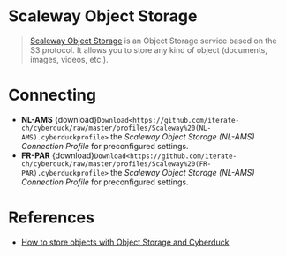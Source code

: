 Scaleway Object Storage
====

> [Scaleway Object Storage](https://www.scaleway.com/docs/object-storage-feature/) is an Object Storage service based on the S3 protocol. It allows you to store any kind of object (documents, images, videos, etc.).

# Connecting

- **NL-AMS** {download}`Download<https://github.com/iterate-ch/cyberduck/raw/master/profiles/Scaleway%20(NL-AMS).cyberduckprofile>` the *Scaleway Object Storage (NL-AMS) Connection Profile* for preconfigured settings.
- **FR-PAR** {download}`Download<https://github.com/iterate-ch/cyberduck/raw/master/profiles/Scaleway%20(FR-PAR).cyberduckprofile>` the *Scaleway Object Storage (NL-AMS) Connection Profile* for preconfigured settings.

# References

- [How to store objects with Object Storage and Cyberduck](https://www.scaleway.com/docs/store-object-with-cyberduck/)